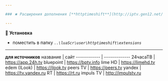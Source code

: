 ```yaml
---

### ★ Расширения дополнения [**httptimeshift**](http://iptv.gen12.net/bugtracker/view.php?id=1675 "")

---
```

📌 **Установка**
- поместить в папку _`..\luaScr\user\httptimeshift\extensions`_

---

**для источников**
название | сайт
------------ | -------------
24часаТВ | https://app.24h.tv
bluepoint | https://bptv.info
lime HD | https://limehd.tv
edem (ILook) | https://ilook.tv
peers TV | https://peers.tv
yandex | https://tv.yandex.ru
RT | https://rt.ru
impuls TV | http://impulstv.ru

<!---
⚠ **Внимание!**

24часаТВ | https://app.24h.tv
megogo TV | https://megogo.ru
--->
